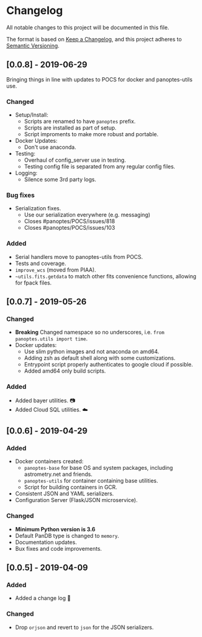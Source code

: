 # Changelog
All notable changes to this project will be documented in this file.

The format is based on [Keep a Changelog](https://keepachangelog.com/en/1.0.0/),
and this project adheres to [Semantic Versioning](https://semver.org/spec/v2.0.0.html).

## [0.0.8] - 2019-06-29
Bringing things in line with updates to POCS for docker and panoptes-utils use.
### Changed
* Setup/Install:
    * Scripts are renamed to have `panoptes` prefix.
    * Scripts are installed as part of setup.
    * Script improments to make more robust and portable.
* Docker Updates:
    * Don't use anaconda.
* Testing:
    * Overhaul of config_server use in testing.
    * Testing config file is separated from any regular config files.
* Logging:
    * Silence some 3rd party logs.

### Bug fixes
* Serialization fixes.
    * Use our serialization everywhere (e.g. messaging)
    * Closes #panoptes/POCS/issues/818
    * Closes #panoptes/POCS/issues/103

### Added
* Serial handlers move to panoptes-utils from POCS.
* Tests and coverage.
* `improve_wcs` (moved from PIAA).
* `~utils.fits.getdata` to match other fits convenience functions, allowing for
fpack files.


## [0.0.7] - 2019-05-26
### Changed
* **Breaking** Changed namespace so no underscores, i.e. `from panoptes.utils import time`.
* Docker updates:
  * Use slim python images and not anaconda on amd64.
  * Adding zsh as default shell along with some customizations.
  * Entrypoint script properly authenticates to google cloud if possible.
  * Added amd64 only build scripts.

### Added
* Added bayer utilities. :camera:
* Added Cloud SQL utilities. :cloud:

## [0.0.6] - 2019-04-29
### Added
* Docker containers created:
	* `panoptes-base` for base OS and system packages, including astrometry.net and friends.
	* `panoptes-utils` for container containing base utilities.
	* Script for building containers in GCR.
* Consistent JSON and YAML serializers.
* Configuration Server (Flask/JSON microservice).

### Changed
* **Minimum Python version is 3.6**
* Default PanDB type is changed to `memory`.
* Documentation updates.
* Bux fixes and code improvements.

## [0.0.5] - 2019-04-09
### Added
* Added a change log :tada:

### Changed
* Drop `orjson` and revert to `json` for the JSON serializers.

